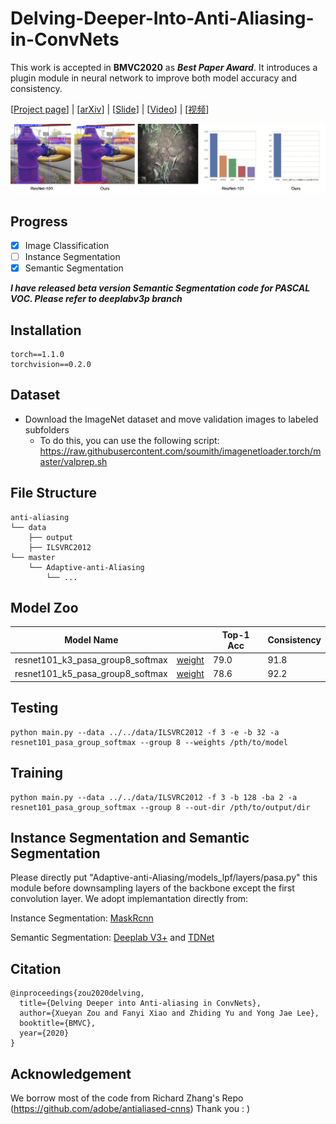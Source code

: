 # Delving-Deeper-Into-Anti-Aliasing-in-ConvNets

This work is accepted in **BMVC2020** as ***Best Paper Award***. It introduces a plugin module in neural network to improve both model accuracy and consistency.

\[[Project page](https://maureenzou.github.io/ddac/)\] | \[[arXiv](https://maureenzou.github.io/ddac/)\] | \[[Slide](https://drive.google.com/file/d/1rX_LRfLCwr3nbX3jmpdKlz9L2S8GrrHS/view?usp=sharing)\] | \[[Video](https://www.youtube.com/watch?v=R8eSs6Cljvc)\] | \[[视频](https://www.bilibili.com/video/BV1aD4y127MF/)\]

![alt text](images/tittle.gif)

## Progress
- [x] Image Classification
- [ ] Instance Segmentation
- [x] Semantic Segmentation

***I have released beta version Semantic Segmentation code for PASCAL VOC. Please refer to deeplabv3p branch***

## Installation
```
torch==1.1.0
torchvision==0.2.0
```

## Dataset
- Download the ImageNet dataset and move validation images to labeled subfolders
    - To do this, you can use the following script: https://raw.githubusercontent.com/soumith/imagenetloader.torch/master/valprep.sh

## File Structure
```
anti-aliasing
└── data
    ├── output
    ├── ILSVRC2012
└── master
    └── Adaptive-anti-Aliasing
        └── ...
```

## Model Zoo

| Model Name                       |            | Top-1 Acc | Consistency |
|----------------------------------|------------|-----------|-------------|
| resnet101_k3_pasa_group8_softmax | [weight](https://drive.google.com/file/d/1oky8pbqHiINit9-0Ybu-JZQdZkEIUxry/view?usp=sharing) | 79.0      | 91.8        |
| resnet101_k5_pasa_group8_softmax | [weight](https://drive.google.com/file/d/1rfZ2-W7NM0CfmxkMIxrMAhIgWGBNDMwI/view?usp=sharing) | 78.6      | 92.2        |

## Testing

```
python main.py --data ../../data/ILSVRC2012 -f 3 -e -b 32 -a resnet101_pasa_group_softmax --group 8 --weights /pth/to/model
```

## Training
```
python main.py --data ../../data/ILSVRC2012 -f 3 -b 128 -ba 2 -a resnet101_pasa_group_softmax --group 8 --out-dir /pth/to/output/dir
```

## Instance Segmentation and Semantic Segmentation

Please directly put "Adaptive-anti-Aliasing/models_lpf/layers/pasa.py" this module before downsampling layers of the backbone except the first convolution layer. We adopt implemantation directly from:

Instance Segmentation: [MaskRcnn](https://github.com/facebookresearch/maskrcnn-benchmark)

Semantic Segmentation: [Deeplab V3+](https://github.com/VainF/DeepLabV3Plus-Pytorch) and [TDNet](https://github.com/feinanshan/TDNet)

## Citation
```
@inproceedings{zou2020delving,
  title={Delving Deeper into Anti-aliasing in ConvNets},
  author={Xueyan Zou and Fanyi Xiao and Zhiding Yu and Yong Jae Lee},
  booktitle={BMVC},
  year={2020}
}
```

## Acknowledgement
We borrow most of the code from Richard Zhang's Repo (https://github.com/adobe/antialiased-cnns) Thank you : )
